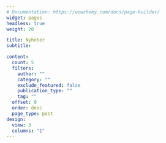 ```yaml
---
# Documentation: https://wowchemy.com/docs/page-builder/
widget: pages
headless: true
weight: 20

title: Nyheter
subtitle:

content:
  count: 5
  filters:
    author: ""
    category: ""
    exclude_featured: false
    publication_type: ""
    tag: ""
  offset: 0
  order: desc
  page_type: post
design:
  view: 3
  columns: "1"
---
```

